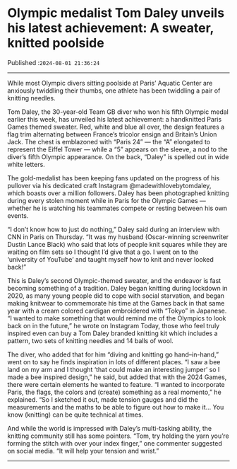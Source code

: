 # Olympic medalist Tom Daley unveils his latest achievement: A sweater, knitted poolside

Published :`2024-08-01 21:36:24`

---

While most Olympic divers sitting poolside at Paris’ Aquatic Center are anxiously twiddling their thumbs, one athlete has been twiddling a pair of knitting needles.

Tom Daley, the 30-year-old Team GB diver who won his fifth Olympic medal earlier this week, has unveiled his latest achievement: a handknitted Paris Games themed sweater. Red, white and blue all over, the design features a flag trim alternating between France’s tricolor ensign and Britain’s Union Jack. The chest is emblazoned with “Paris 24” — the “A” elongated to represent the Eiffel Tower — while a “5” appears on the sleeve, a nod to the diver’s fifth Olympic appearance. On the back, “Daley” is spelled out in wide white letters.

The gold-medalist has been keeping fans updated on the progress of his pullover via his dedicated craft Instagram @madewithlovebytomdaley, which boasts over a million followers. Daley has been photographed knitting during every stolen moment while in Paris for the Olympic Games — whether he is watching his teammates compete or resting between his own events.

“I don’t know how to just do nothing,” Daley said during an interview with CNN in Paris on Thursday. “It was my husband (Oscar-winning screenwriter Dustin Lance Black) who said that lots of people knit squares while they are waiting on film sets so I thought I’d give that a go. I went on to the ‘university of YouTube’ and taught myself how to knit and never looked back!”

This is Daley’s second Olympic-themed sweater, and the endeavor is fast becoming something of a tradition. Daley began knitting during lockdown in 2020, as many young people did to cope with social starvation, and began making knitwear to commemorate his time at the Games back in that same year with a cream colored cardigan embroidered with “Tokyo” in Japanese. “I wanted to make something that would remind me of the Olympics to look back on in the future,” he wrote on Instagram Today, those who feel truly inspired even can buy a Tom Daley branded knitting kit which includes a pattern, two sets of knitting needles and 14 balls of wool.

The diver, who added that for him “diving and knitting go hand–in-hand,” went on to say he finds inspiration in lots of different places. “I saw a bee land on my arm and I thought ‘that could make an interesting jumper’ so I made a bee inspired design,” he said, but added that with the 2024 Games, there were certain elements he wanted to feature. “I wanted to incorporate Paris, the flags, the colors and (create) something as a real momento,” he explained. “So I sketched it out, made tension gauges and did the measurements and the maths to be able to figure out how to make it… You know (knitting) can be quite technical at times.

And while the world is impressed with Daley’s multi-tasking ability, the knitting community still has some pointers. “Tom, try holding the yarn you’re forming the stitch with over your index finger,” one commenter suggested on social media. “It will help your tension and wrist.”

---

